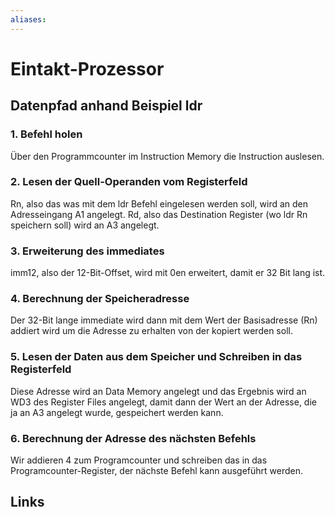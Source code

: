 ```yaml
---
aliases: 
---
```

# Eintakt-Prozessor
## Datenpfad anhand Beispiel ldr
### 1. Befehl holen
Über den Programmcounter im Instruction Memory die Instruction auslesen.
### 2. Lesen der Quell-Operanden vom Registerfeld
Rn, also das was mit dem ldr Befehl eingelesen werden soll, wird an den Adresseingang A1 angelegt.
Rd, also  das Destination Register (wo ldr Rn speichern soll) wird an A3 angelegt.
### 3. Erweiterung des immediates
imm12, also der 12-Bit-Offset, wird mit 0en erweitert, damit er 32 Bit lang ist.
### 4. Berechnung der Speicheradresse
Der 32-Bit lange immediate wird dann mit dem Wert der Basisadresse (Rn) addiert wird um die Adresse zu erhalten von der kopiert werden soll. 
### 5. Lesen der Daten aus dem Speicher und Schreiben in das Registerfeld
Diese Adresse wird an Data Memory angelegt und das Ergebnis wird an WD3 des Register Files angelegt, damit dann der Wert an der Adresse, die ja an A3 angelegt wurde, gespeichert werden kann.
### 6. Berechnung der Adresse des nächsten Befehls
Wir addieren 4 zum Programcounter und schreiben das in das Programcounter-Register, der nächste Befehl kann ausgeführt werden.
## Links